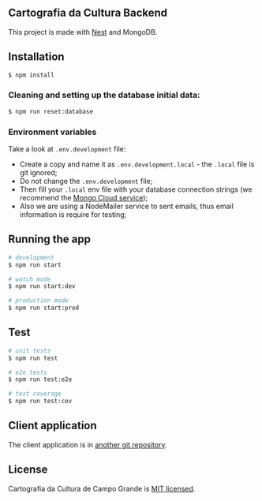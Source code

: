 ## Cartografia da Cultura Backend

This project is made with [Nest](https://github.com/nestjs/nest) and MongoDB.

## Installation

```bash
$ npm install
```

### Cleaning and setting up the database initial data:

```bash
$ npm run reset:database
```

### Environment variables

Take a look at `.env.development` file:

 - Create a copy and name it as `.env.development.local` - the `.local` file is git ignored;
 - Do not change the `.env.development` file;
 - Then fill your `.local` env file with your database connection strings (we recommend the [Mongo Cloud service](https://cloud.mongodb.com/));
 - Also we are using a NodeMailer service to sent emails, thus email information is require for testing;

## Running the app

```bash
# development
$ npm run start

# watch mode
$ npm run start:dev

# production mode
$ npm run start:prod
```

## Test

```bash
# unit tests
$ npm run test

# e2e tests
$ npm run test:e2e

# test coverage
$ npm run test:cov
```

## Client application

The client application is in [another git repository](https://github.com/vanessametonini/PlataformaCultural).

## License

Cartografia da Cultura de Campo Grande is [MIT licensed](LICENSE).
